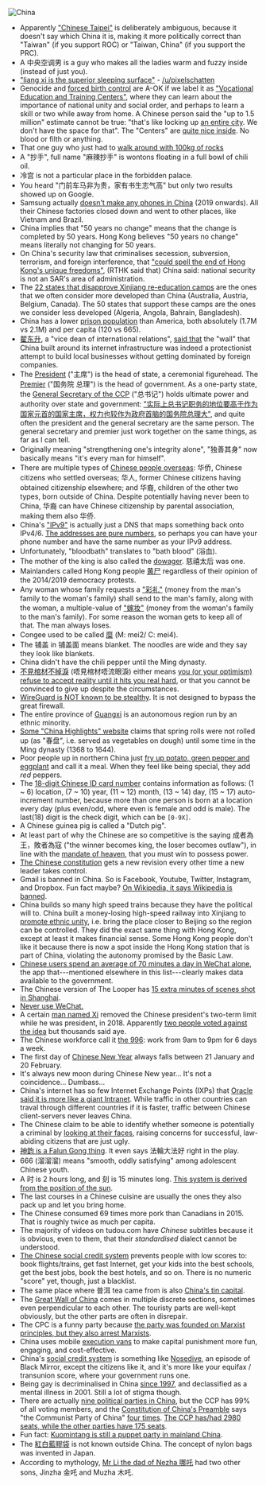 ![China](https://i.imgur.com/eBrhm2h.jpg)

- Apparently ["Chinese Taipei"](https://en.wikipedia.org/wiki/Chinese_Taipei) is deliberately ambiguous, because it doesn't say which China it is, making it more politically correct than "Taiwan" (if you support ROC) or "Taiwan, China" (if you support the PRC).
- A 中央空调男 is a guy who makes all the ladies warm and fuzzy inside (instead of just you).
- ["liang xi is the superior sleeping surface"](https://i.imgur.com/AtmqngP.png) - [/u/pixelschatten](https://old.reddit.com/r/China/comments/645f7f/chinese_hard_beds_in_america/dfzr09r/)
- Genocide and [forced birth control](https://apnews.com/269b3de1af34e17c1941a514f78d764c?utm_campaign=SocialFlow&utm_source=Twitter&utm_medium=AP) are A-OK if we label it as ["Vocational Education and Training Centers"](https://en.wikipedia.org/wiki/Xinjiang_re-education_camps), where they can learn about the importance of national unity and social order, and perhaps to learn a skill or two while away from home. A Chinese person said the "up to 1.5 million" estimate cannot be true: "that's like locking up [an entire city](https://en.wikipedia.org/wiki/Wuhan). We don't have the space for that". The "Centers" are [quite nice inside](https://www.theguardian.com/world/2020/aug/05/secret-footage-uighur-detention-merdan-ghappar-chinese-prison-xinjiang). No blood or filth or anything.
- That one guy who just had to [walk around with 100kg of rocks](http://www.chinanews.com/sh/2020/08-05/9257144.shtml)
- A "抄手", full name "麻辣抄手" is wontons floating in a full bowl of chili oil.
- 冷宫 is not a particular place in the forbidden palace.
- You heard "门前车马非为贵，家有书生志气高" but only two results showed up on Google.
- Samsung actually [doesn't make any phones in China](https://www.sammobile.com/where-are-samsung-phones-made) (2019 onwards). All their Chinese factories closed down and went to other places, like Vietnam and Brazil.
- China implies that "50 years no change" means that the change is completed by 50 years. Hong Kong believes "50 years no change" means literally not changing for 50 years.
- On China's security law that criminalises secession, subversion, terrorism, and foreign interference, that ["could spell the end of Hong Kong's unique freedoms"](https://www.bbc.com/news/world-asia-china-52765838), (RTHK said that) China said: national security is not an SAR's area of administration.
- The [22 states that disapprove Xinjiang re-education camps](https://en.wikipedia.org/wiki/Xinjiang_re-education_camps#International_reactions) are the ones that we often consider more developed than China (Australia, Austria, Belgium, Canada). The 50 states that support these camps are the ones we consider less developed (Algeria, Angola, Bahrain, Bangladesh).
- China has a lower [prison population](https://en.wikipedia.org/wiki/List_of_countries_by_incarceration_rate) than America, both absolutely (1.7M vs 2.1M) and per capita (120 vs 665).
- [翟东升](https://baike.baidu.com/item/%E7%BF%9F%E4%B8%9C%E5%8D%87/3523774), a "vice dean of international relations", [said that](https://www.youtube.com/watch?v=-Bt63j3CNec) the "wall" that China built around its internet infrastructure was indeed a protectionist attempt to build local businesses without getting dominated by foreign companies.
- The [President](https://en.wikipedia.org/wiki/President_of_the_People%27s_Republic_of_China) ("主席") is the head of state, a ceremonial figurehead. The [Premier](https://en.wikipedia.org/wiki/Premier_of_the_People%27s_Republic_of_China) ("国务院 总理") is the head of government. As a one-party state, the [General Secretary of the CCP](https://en.wikipedia.org/wiki/General_Secretary_of_the_Communist_Party_of_China) ("总书记") holds ultimate power and authority over state and government: ["实际上总书记职务的地位要高于作为国家元首的国家主席，权力也较作为政府首脑的国务院总理大"](https://zh.wikipedia.org/wiki/%E4%B8%AD%E5%9B%BD%E5%85%B1%E4%BA%A7%E5%85%9A%E4%B8%AD%E5%A4%AE%E5%A7%94%E5%91%98%E4%BC%9A%E6%80%BB%E4%B9%A6%E8%AE%B0), and quite often the president and the general secretary are the same person. The general secretary and premier just work together on the same things, as far as I can tell.
- Originally meaning "strengthening one's integrity alone", "独善其身" now basically means "it's every man for himself".
- There are multiple types of [Chinese people overseas](https://zh.wikipedia.org/wiki/%E6%B5%B7%E5%A4%96%E8%8F%AF%E4%BA%BA): 华侨, Chinese citizens who settled overseas; 华人, former Chinese citizens having obtained citizenship elsewhere; and 华裔, children of the other two types, born outside of China. Despite potentially having never been to China, 华裔 can have Chinese citizenship by parental association, making them also 华侨.
- China's ["IPv9"](http://www.circleid.com/posts/explaining_chinas_ipv9/) is actually just a DNS that maps something back onto IPv4/6. [The addresses are pure numbers](https://wiki.mbalib.com/wiki/%E6%95%B0%E5%AD%97%E5%9F%9F%E5%90%8D), so perhaps you can have your phone number and have the same number as your IPv9 address.
- Unfortunately, "bloodbath" translates to "bath blood" (浴血).
- The mother of the king is also called the [dowager](https://en.wikipedia.org/wiki/Empress_dowager). 慈禧太后 was one.
- Mainlanders called Hong Kong people [黄尸](https://jikipedia.com/definition/130025421) regardless of their opinion of the 2014/2019 democracy protests.
- Any woman whose family requests a ["彩礼"](https://baike.baidu.com/item/%E5%BD%A9%E7%A4%BC/81908) (money from the man's family to the woman's family) shall send to the man's family, along with the woman, a multiple-value of ["嫁妆"](https://baike.baidu.com/item/%E5%AB%81%E5%A6%86/4594) (money from the woman's family to the man's family). For some reason the woman gets to keep all of that. The man always loses.
- Congee used to be called [糜](http://www.cantonese.sheik.co.uk/dictionary/characters/8045/) (M: mei2/ C: mei4).
- The 铺盖 in 铺盖面 means blanket. The noodles are wide and they say they look like blankets.
- China didn't have the chili pepper until the Ming dynasty.
- [不見棺材不掉淚](https://en.wiktionary.org/wiki/%E4%B8%8D%E8%A6%8B%E6%A3%BA%E6%9D%90%E4%B8%8D%E6%8E%89%E6%B7%9A) (唔見棺材唔流眼淚) either means [you (or your optimism) refuse to accept reality until it hits you real hard](https://news.rthk.hk/rthk/ch/component/k2/1518681-20200403.htm), or that you cannot be convinced to give up despite the circumstances.
- [WireGuard is NOT known to be stealthy](https://www.reddit.com/r/Android/comments/f67mb9/firefox_releases_android_app_for_its_vpn_service/fi3fk0a/). It is not designed to bypass the great firewall.
- The entire province of [Guangxi](https://en.wikipedia.org/wiki/Guangxi) is an autonomous region run by an ethnic minority.
- [Some "China Highlights" website](https://www.chinahighlights.com/travelguide/chinese-food/spring-rolls.htm) claims that spring rolls were not rolled up (as "春盘", i.e. served as vegetables on dough) until some time in the Ming dynasty (1368 to 1644).
- Poor people up in northern China just [fry up potato, green pepper and eggplant](https://baike.baidu.com/item/%E5%9C%B0%E4%B8%89%E9%B2%9C/32207) and call it a meal. When they feel like being special, they add *red* peppers.
- The [18-digit Chinese ID card number](https://www.youtube.com/watch?v=zsCuJapNoZM) contains information as follows: (1 ~ 6) location, (7 ~ 10) year, (11 ~ 12) month, (13 ~ 14) day, (15 ~ 17) auto-increment number, because more than one person is born at a location every day (plus even/odd, where even is female and odd is male). The last(18) digit is the check digit, which can be `[0-9X]`.
- A Chinese guinea pig is called a "Dutch pig".
- At least part of why the Chinese are so competitive is the saying 成者為王，敗者為寇 ("the winner becomes king, the loser becomes outlaw"), in line with the [mandate of heaven](https://en.wikipedia.org/wiki/Mandate_of_Heaven), that you must win to possess power.
- [The Chinese constitution](https://en.wikipedia.org/wiki/Constitution_of_the_People%27s_Republic_of_China#1982_Constitution) gets a new revision every other time a new leader takes control.
- Gmail is banned in China. So is Facebook, Youtube, Twitter, Instagram, and Dropbox. Fun fact maybe? [On Wikipedia, it says Wikipedia is banned](https://en.wikipedia.org/wiki/Websites_blocked_in_mainland_China).
- China builds so many high speed trains because they have the political will to. China built a money-losing high-speed railway into Xinjiang to [promote ethnic unity](https://www.youtube.com/watch?v=0JDoll8OEFE), i.e. bring the place closer to Beijing so the region can be controlled. They did the exact same thing with Hong Kong, except at least it makes financial sense. Some Hong Kong people don't like it because there is now a spot inside the Hong Kong station that is part of China, violating the autonomy promised by the Basic Law.
- [Chinese users spend an average of 70 minutes a day in WeChat alone](https://www.dragonsocial.net/blog/social-media-in-china/), the app that---mentioned elsewhere in this list---clearly makes data available to the government.
- The Chinese version of The Looper has [15 extra minutes of scenes shot in Shanghai](https://www.youtube.com/watch?v=8R-FQTY4KJk).
- [Never use WeChat.](http://www.moneycontrol.com/news/business/companies/wechat-confirms-that-it-makes-all-private-user-data-available-to-the-chinese-government-2391847.html)
- A certain [man named Xi](https://en.wikipedia.org/wiki/Xi_Jinping) removed the Chinese president's two-term limit while he was president, in 2018. Apparently [two people voted against the idea](https://www.bbc.com/news/world-asia-china-43361276) but thousands said aye.
- The Chinese workforce call it [the 996](http://www.bbc.com/capital/story/20180508-young-chinese-are-sick-of-working-overtime): work from 9am to 9pm for 6 days a week.
- The first day of [Chinese New Year](https://en.wikipedia.org/wiki/Chinese_New_Year) always falls between 21 January and 20 February.
- It's always new moon during Chinese New year... It's not a coincidence... Dumbass...
- China's internet has so few Internet Exchange Points (IXPs) that [Oracle said it is more like a giant Intranet](https://www.zdnet.com/article/oracle-chinas-internet-is-designed-more-like-an-intranet/). While traffic in other countries can traval through different countries if it is faster, traffic between Chinese client-servers never leaves China.
- The Chinese claim to be able to identify whether someone is potentially a criminal by [looking at their faces](https://www.technologyreview.com/s/602955/neural-network-learns-to-identify-criminals-by-their-faces/), raising concerns for successful, law-abiding citizens that are just ugly.
- [神韵 is a Falun Gong thing](https://www.scpr.org/news/2018/04/27/82543/shen-yun-chinese-falun-gong/). It even says 法輪大法好 right in the play.
- 666 (溜溜溜) means "smooth, oddly satisfying" among adolescent Chinese youth.
- A 时 is 2 hours long, and 刻 is 15 minutes long. [This system is derived from the position of the sun](https://en.wikipedia.org/wiki/Traditional_Chinese_timekeeping).
- The last courses in a Chinese cuisine are usually the ones they also pack up and let you bring home.
- The Chinese consumed 69 times more pork than Canadians in 2015. That is roughly twice as much per capita.
- The majority of videos on tudou.com have _Chinese_ subtitles because it is obvious, even to them, that their _standardised_ dialect cannot be understood.
- [The Chinese social credit system](https://www.businessinsider.com/china-social-credit-system-punishments-and-rewards-explained-2018-4) prevents people with low scores to: book flights/trains, get fast Internet, get your kids into the best schools, get the best jobs, book the best hotels, and so on. There is no numeric "score" yet, though, just a blacklist.
- The same place where 普洱 tea came from is also [China's tin capital](https://en.wikipedia.org/wiki/Gejiu).
- The [Great Wall of China](https://en.wikipedia.org/wiki/Great_Wall_of_China) comes in multiple discrete sections, sometimes even perpendicular to each other. The touristy parts are well-kept obviously, but the other parts are often in disrepair.
- The CPC is a funny party because [the party was founded on Marxist principles, but they also arrest Marxists](https://www.npr.org/2018/11/21/669509554/in-china-the-communist-partys-latest-unlikely-target-young-marxists).
- China uses mobile [execution vans](https://en.wikipedia.org/wiki/Execution_van) to make capital punishment more fun, engaging, and cost-effective.
- China's [social credit system](https://en.wikipedia.org/wiki/Social_Credit_System) is something like [Nosedive](https://en.wikipedia.org/wiki/Nosedive#Comparisons_to_Social_Credit_System), an episode of Black Mirror, except the citizens like it, and it's more like your equifax / transunion score, where your government runs one.
- Being gay is decriminalised in China [since 1997](https://en.wikipedia.org/wiki/LGBT_rights_in_China), and declassified as a mental illness in 2001. Still a lot of stigma though.
- There are actually [nine political parties in China](https://en.wikipedia.org/wiki/List_of_political_parties_in_China), but the CCP has 99% of all voting members, and the [Constitution of China's Preamble](https://en.wikipedia.org/wiki/Constitution_of_the_People%27s_Republic_of_China) says "the Communist Party of China" [four times](http://en.people.cn/constitution/constitution.html). [The CCP has/had 2980 seats, while the other parties have 175 seats](https://en.wikipedia.org/wiki/13th_National_People%27s_Congress).
- Fun fact: [Kuomintang is still a puppet party in mainland China](https://en.wikipedia.org/wiki/Revolutionary_Committee_of_the_Chinese_Kuomintang).
- The [紅白藍膠袋](https://en.wikipedia.org/wiki/Red-white-blue_bag) is not known outside China. The concept of nylon bags was invented in Japan.
- According to mythology, [Mr Li the dad of Nezha 哪吒](https://en.wikipedia.org/wiki/Li_Jing_%28deity%29) had two other sons, Jinzha 金吒 and Muzha 木吒.
